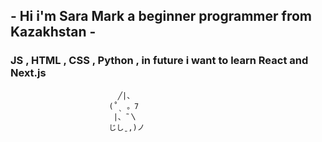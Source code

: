 <h2>- Hi i'm Sara Mark a beginner programmer from Kazakhstan -</h2>
<h3> JS , HTML , CSS , Python , in future i want to learn React and Next.js </h3>

                            ╱|、
                          (˚ˎ 。7  
                           |、˜〵          
                          じしˍ,)ノ
